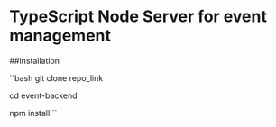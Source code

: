 # TypeScript Node Server for event management

##installation

``bash
  git clone repo_link
  
  cd event-backend
  
  npm install
  ``


